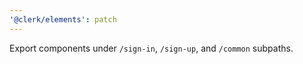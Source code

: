 ```yaml
---
'@clerk/elements': patch
---
```


Export components under `/sign-in`, `/sign-up`, and `/common` subpaths.
